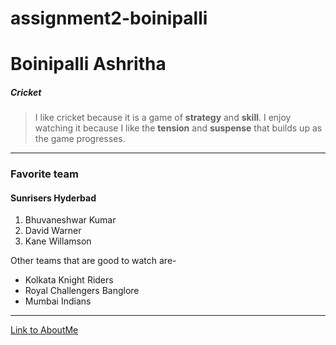 # assignment2-boinipalli

# Boinipalli Ashritha
##### Cricket

> I like cricket because it is a game of **strategy** and **skill**. I enjoy watching it because I like the **tension** and **suspense** that builds up as the game progresses.
---

### Favorite team
#### Sunrisers Hyderbad
  1. Bhuvaneshwar Kumar
  2. David Warner
  3. Kane Willamson

Other teams that are good to watch are-
* Kolkata Knight Riders
* Royal Challengers Banglore
* Mumbai Indians
---

[Link to AboutMe](AboutMe.md)
